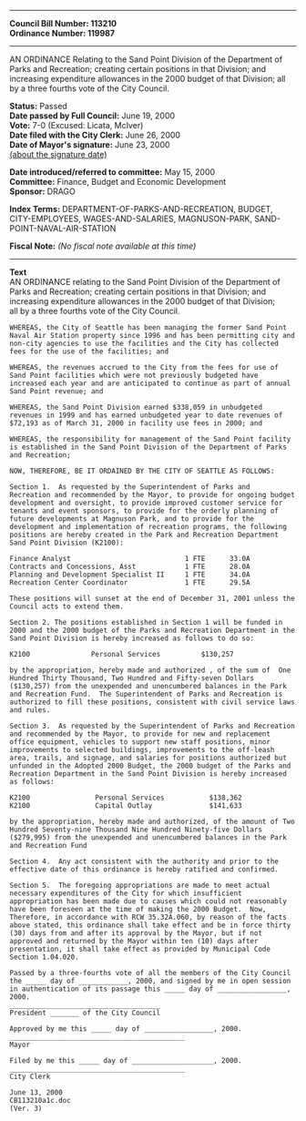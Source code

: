 * * * * *  
  
**Council Bill Number: [](#h0)[](#h2)113210**   
**Ordinance Number: 119987**  
  
* * * * *  
  
AN ORDINANCE Relating to the Sand Point Division of the Department of Parks and Recreation; creating certain positions in that Division; and increasing expenditure allowances in the 2000 budget of that Division; all by a three fourths vote of the City Council.  
  
**Status:** Passed   
**Date passed by Full Council:** June 19, 2000   
**Vote:** 7-0 (Excused: Licata, McIver)   
**Date filed with the City Clerk:** June 26, 2000   
**Date of Mayor's signature:** June 23, 2000   
[(about the signature date)](/~public/approvaldate.htm)   
  
  
**Date introduced/referred to committee:** May 15, 2000   
**Committee:** Finance, Budget and Economic Development   
**Sponsor:** DRAGO   
  
**Index Terms:** DEPARTMENT-OF-PARKS-AND-RECREATION, BUDGET, CITY-EMPLOYEES, WAGES-AND-SALARIES, MAGNUSON-PARK, SAND-POINT-NAVAL-AIR-STATION  
  
**Fiscal Note:** *(No fiscal note available at this time)*  
  
* * * * *  
  
**Text**  
    AN ORDINANCE relating to the Sand Point Division of the Department of  
    Parks and Recreation; creating certain positions in that Division; and  
    increasing expenditure allowances in the 2000 budget of that Division;  
    all by a three fourths vote of the City Council.  
  
    WHEREAS, the City of Seattle has been managing the former Sand Point  
    Naval Air Station property since 1996 and has been permitting city and  
    non-city agencies to use the facilities and the City has collected  
    fees for the use of the facilities; and  
  
    WHEREAS, the revenues accrued to the City from the fees for use of  
    Sand Point facilities which were not previously budgeted have  
    increased each year and are anticipated to continue as part of annual  
    Sand Point revenue; and  
  
    WHEREAS, the Sand Point Division earned $338,059 in unbudgeted  
    revenues in 1999 and has earned unbudgeted year to date revenues of  
    $72,193 as of March 31, 2000 in facility use fees in 2000; and  
  
    WHEREAS, the responsibility for management of the Sand Point facility  
    is established in the Sand Point Division of the Department of Parks  
    and Recreation;  
  
    NOW, THEREFORE, BE IT ORDAINED BY THE CITY OF SEATTLE AS FOLLOWS:  
  
    Section 1.  As requested by the Superintendent of Parks and  
    Recreation and recommended by the Mayor, to provide for ongoing budget  
    development and oversight, to provide improved customer service for  
    tenants and event sponsors, to provide for the orderly planning of  
    future developments at Magnuson Park, and to provide for the  
    development and implementation of recreation programs, the following  
    positions are hereby created in the Park and Recreation Department  
    Sand Point Division (K2100):  
  
    Finance Analyst                            1 FTE      33.0A  
    Contracts and Concessions, Asst            1 FTE      28.0A  
    Planning and Development Specialist II     1 FTE      34.0A  
    Recreation Center Coordinator              1 FTE      29.5A  
  
    These positions will sunset at the end of December 31, 2001 unless the  
    Council acts to extend them.  
  
    Section 2. The positions established in Section 1 will be funded in  
    2000 and the 2000 budget of the Parks and Recreation Department in the  
    Sand Point Division is hereby increased as follows to do so:  
  
    K2100               Personal Services          $130,257  
  
    by the appropriation, hereby made and authorized , of the sum of  One  
    Hundred Thirty Thousand, Two Hundred and Fifty-seven Dollars  
    ($130,257) from the unexpended and unencumbered balances in the Park  
    and Recreation Fund.  The Superintendent of Parks and Recreation is  
    authorized to fill these positions, consistent with civil service laws  
    and rules.  
  
    Section 3.  As requested by the Superintendent of Parks and Recreation  
    and recommended by the Mayor, to provide for new and replacement  
    office equipment, vehicles to support new staff positions, minor  
    improvements to selected buildings, improvements to the off-leash  
    area, trails, and signage, and salaries for positions authorized but  
    unfunded in the Adopted 2000 Budget, the 2000 budget of the Parks and  
    Recreation Department in the Sand Point Division is hereby increased  
    as follows:  
  
    K2100                Personal Services           $138,362  
    K2100                Capital Outlay              $141,633  
  
    by the appropriation, hereby made and authorized, of the amount of Two  
    Hundred Seventy-nine Thousand Nine Hundred Ninety-five Dollars  
    ($279,995) from the unexpended and unencumbered balances in the Park  
    and Recreation Fund  
  
    Section 4.  Any act consistent with the authority and prior to the  
    effective date of this ordinance is hereby ratified and confirmed.  
  
    Section 5.  The foregoing appropriations are made to meet actual  
    necessary expenditures of the City for which insufficient  
    appropriation has been made due to causes which could not reasonably  
    have been foreseen at the time of making the 2000 Budget.  Now,  
    Therefore, in accordance with RCW 35.32A.060, by reason of the facts  
    above stated, this ordinance shall take effect and be in force thirty  
    (30) days from and after its approval by the Mayor, but if not  
    approved and returned by the Mayor within ten (10) days after  
    presentation, it shall take effect as provided by Municipal Code  
    Section 1.04.020.  
  
    Passed by a three-fourths vote of all the members of the City Council  
    the _____ day of ____________, 2000, and signed by me in open session  
    in authentication of its passage this _____ day of _________________,  
    2000.  
    _____________________________________  
    President _______ of the City Council  
  
    Approved by me this _____ day of _________________, 2000.  
    ___________________________________________  
    Mayor  
  
    Filed by me this _____ day of ____________________, 2000.  
    ___________________________________________  
    City Clerk  
  
    June 13, 2000  
    CB113210a1c.doc  
    (Ver. 3)  
